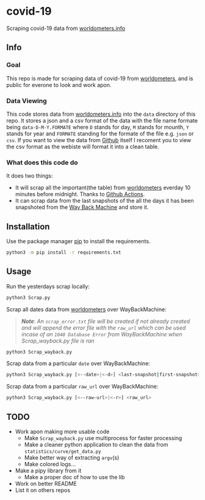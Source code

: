 # covid-19

Scraping covid-19 data from [worldometers.info](worldometers.info)

## Info

### Goal

This repo is made for scraping data of covid-19 from [worldometers](https://www.worldometers.info/coronavirus), and is public for everone to look and work apon.

### Data Viewing

This code stores data from [worldometers.info](https://www.worldometers.info/coronavirus) into the `data` directory of this repo. It stores a json and a csv format of the data with the file name formate being `data-D-M-Y.FORMATE` where `D` stands for day, `M` stands for mounth, `Y` stands for year and `FORMATE` standing for the formate of the file e.g. `json` or `csv`. If you want to view the data from [Github](https://github.com/bin0x00/Corona/tree/master/data) itself I recoment you to view the csv format as the webiste will format it into a clean table.

### What does this code do

It does two things:
* It will scrap all the important(the table) from [worldometers](https://www.worldometers.info/coronavirus) everday 10 minutes before midnight. Thanks to [Github Actions](https://github.com/features/actions).
* It can scrap data from the last snapshots of the all the days it has been snapshoted from the [Way Back Machine](https://web.archive.org/web/*/https://www.worldometers.info/coronavirus/) and store it.

## Installation

Use the package manager [pip](https://pip.pypa.io/en/stable/) to install the requirements.

```bash
python3 -m pip install -r requirements.txt
```

## Usage

Run the yesterdays scrap locally:

```bash
python3 Scrap.py
```

Scrap all dates data from [worldometers](https://www.worldometers.info/coronavirus) over WayBackMachine:
> ***Note***: *An `scrap_error.txt` file will be created if not already created and will append the error file with the  `raw_url` which can be used incase of an `1040 Database Error` from WayBackMachine when Scrap_wayback.py file is ran*

```bash
python3 Scrap_wayback.py
```

Scrap data from a particular `date` over WayBackMachine:

```bash
python3 Scrap_wayback.py [<--date>|<-d>] <last-snapshot|first-snapshot> <date-like-29-01-2020>
```

Scrap data from a particular `raw_url` over WayBackMachine:

```bash
python3 Scrap_wayback.py [<--raw-url>|<-r>] <raw_url>
```

## TODO

* Work apon making more usable code
    * Make `Scrap_wayback.py` use multiprocess for faster processing
    * Make a cleaner python application to clean the data from `statistics/curve/get_data.py`
    * Make better way of extracting `argv`(s)
    * Make colored logs...
* Make a pipy library from it
    * Make a proper doc of how to use the lib
* Work on better README
* List it on others repos
